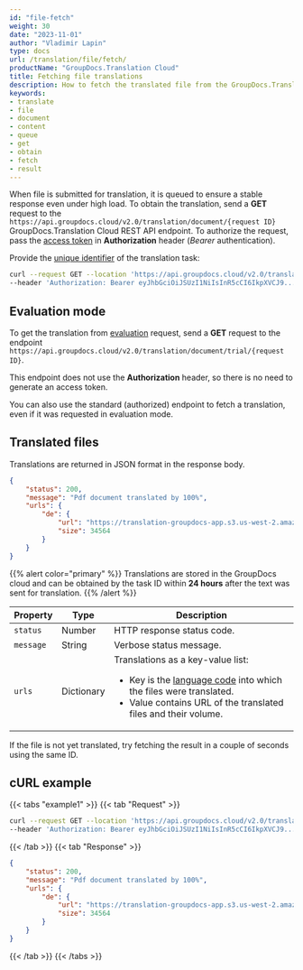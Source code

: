 ```yaml
---
id: "file-fetch"
weight: 30
date: "2023-11-01"
author: "Vladimir Lapin"
type: docs
url: /translation/file/fetch/
productName: "GroupDocs.Translation Cloud"
title: Fetching file translations
description: How to fetch the translated file from the GroupDocs.Translation Cloud queue.
keywords:
- translate
- file
- document
- content
- queue
- get
- obtain
- fetch
- result
---
```


When file is submitted for translation, it is queued to ensure a stable response even under high load. To obtain the translation, send a **GET** request to the `https://api.groupdocs.cloud/v2.0/translation/document/{request ID}` GroupDocs.Translation Cloud REST API endpoint. To authorize the request, pass the [access token](/translation/authorization/) in **Authorization** header (_Bearer_ authentication).

Provide the [unique identifier](/translation/text/request/#return-value) of the translation task:

```bash
curl --request GET --location 'https://api.groupdocs.cloud/v2.0/translation/document/a4fc6c6e-81b0-43c8-b62b-b8bb99520ce9' \
--header 'Authorization: Bearer eyJhbGciOiJSUzI1NiIsInR5cCI6IkpXVCJ9...UV1hLfgNCSQ4VKGCOA'
```

## Evaluation mode

To get the translation from [evaluation](/translation/file/request/#evaluation-mode) request, send a **GET** request to the endpoint `https://api.groupdocs.cloud/v2.0/translation/document/trial/{request ID}`.

This endpoint does not use the **Authorization** header, so there is no need to generate an access token.

You can also use the standard (authorized) endpoint to fetch a translation, even if it was requested in evaluation mode.

## Translated files

Translations are returned in JSON format in the response body.

```json
{
	"status": 200,
	"message": "Pdf document translated by 100%",
	"urls": {
		"de": {
			"url": "https://translation-groupdocs-app.s3.us-west-2.amazonaws.com/0cd7b09d-4d63-4bcd-a9a5-dfd72897aa17.pdf...ff474526313a24821e98",
			"size": 34564
		}
	}
}
```

{{% alert color="primary" %}} 
Translations are stored in the GroupDocs cloud and can be obtained by the task ID within **24 hours** after the text was sent for translation.
{{% /alert %}}

Property | Type | Description
-------- | ---- | -----------
`status` | Number | HTTP response status code.
`message` | String | Verbose status message.
`urls` | Dictionary | Translations as a key-value list:<ul><li>Key is the [language code](/translation/languages/) into which the files were translated.</li><li>Value contains URL of the translated files and their volume.</li></ul>

If the file is not yet translated, try fetching the result in a couple of seconds using the same ID.

## cURL example

{{< tabs "example1" >}}
{{< tab "Request" >}}
```bash
curl --request GET --location 'https://api.groupdocs.cloud/v2.0/translation/document/a4fc6c6e-81b0-43c8-b62b-b8bb99520ce9' \
--header 'Authorization: Bearer eyJhbGciOiJSUzI1NiIsInR5cCI6IkpXVCJ9...UV1hLfgNCSQ4VKGCOA'
```
{{< /tab >}}
{{< tab "Response" >}}
```json
{
	"status": 200,
	"message": "Pdf document translated by 100%",
	"urls": {
		"de": {
			"url": "https://translation-groupdocs-app.s3.us-west-2.amazonaws.com/0cd7b09d-4d63-4bcd-a9a5-dfd72897aa17.pdf...ff474526313a24821e98",
			"size": 34564
		}
	}
}
```
{{< /tab >}}
{{< /tabs >}}
